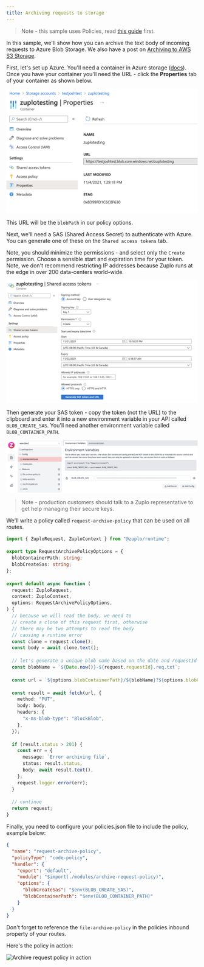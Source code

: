 ```yaml
---
title: Archiving requests to storage
---
```


> Note - this sample uses Policies, read [this guide](../policies) first.

In this sample, we'll show how you can archive the text body of incoming
requests to Azure Blob Storage. We also have a post on
[Archiving to AWS S3 Storage](https://zuplo.com/blog/2022/03/22/custom-policies-in-code-archiving-requests-to-s3).

First, let's set up Azure. You'll need a container in Azure storage
([docs](https://docs.microsoft.com/en-us/azure/storage/common/storage-account-create?tabs=azure-portal)).
Once you have your container you'll need the URL - click the **Properties** tab
of your container as shown below.

![Azure](../../public/media/guides/archiving-requests-to-storage/Untitled.png)

This URL will be the `blobPath` in our policy options.

Next, we'll need a SAS (Shared Access Secret) to authenticate with Azure. You
can generate one of these on the `Shared access tokens` tab.

Note, you should minimize the permissions - and select only the `Create`
permission. Choose a sensible start and expiration time for your token. Note, we
don't recommend restricting IP addresses because Zuplo runs at the edge in over
200 data-centers world-wide.

![shared access tokens](../../public/media/guides/archiving-requests-to-storage/Untitled_1.png)

Then generate your SAS token - copy the token (not the URL) to the clipboard and
enter it into a new environment variable in your API called `BLOB_CREATE_SAS`.
You'll need another environment variable called `BLOB_CONTAINER_PATH`.

![Zuplo portal](../../public/media/guides/archiving-requests-to-storage/Untitled_2.png)

> Note - production customers should talk to a Zuplo representative to get help
> managing their secure keys.

We'll write a policy called `request-archive-policy` that can be used on all
routes.

```ts title="file-archive-policy.ts"
import { ZuploRequest, ZuploContext } from "@zuplo/runtime";

export type RequestArchivePolicyOptions = {
  blobContainerPath: string;
  blobCreateSas: string;
};

export default async function (
  request: ZuploRequest,
  context: ZuploContext,
  options: RequestArchivePolicyOptions,
) {
  // because we will read the body, we need to
  // create a clone of this request first, otherwise
  // there may be two attempts to read the body
  // causing a runtime error
  const clone = request.clone();
  const body = await clone.text();

  // let's generate a unique blob name based on the date and requestId
  const blobName = `${Date.now()}-${request.requestId}.req.txt`;

  const url = `${options.blobContainerPath}/${blobName}?${options.blobCreateSas}`;

  const result = await fetch(url, {
    method: "PUT",
    body: body,
    headers: {
      "x-ms-blob-type": "BlockBlob",
    },
  });

  if (result.status > 201) {
    const err = {
      message: `Error archiving file`,
      status: result.status,
      body: await result.text(),
    };
    request.logger.error(err);
  }

  // continue
  return request;
}
```

Finally, you need to configure your policies.json file to include the policy,
example below:

```json
{
  "name": "request-archive-policy",
  "policyType": "code-policy",
  "handler": {
    "export": "default",
    "module": "$import(./modules/archive-request-policy)",
    "options": {
      "blobCreateSas": "$env(BLOB_CREATE_SAS)",
      "blobContainerPath": "$env(BLOB_CONTAINER_PATH)"
    }
  }
}
```

Don't forget to reference the `file-archive-policy` in the policies.inbound
property of your routes.

Here's the policy in action:

![Archive request policy in action](../../public/media/guides/archiving-requests-to-storage/2021-11-21_22.51.33.gif)
